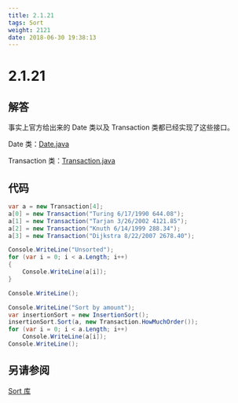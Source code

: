 ```yaml
---
title: 2.1.21
tags: Sort
weight: 2121
date: 2018-06-30 19:38:13
---
```


# 2.1.21


## 解答

事实上官方给出来的 Date 类以及 Transaction 类都已经实现了这些接口。

Date 类：[Date.java](https://algs4.cs.princeton.edu/12oop/Date.java.html) 

Transaction 类：[Transaction.java](https://algs4.cs.princeton.edu/12oop/Transaction.java.html)

## 代码

```csharp
var a = new Transaction[4];
a[0] = new Transaction("Turing 6/17/1990 644.08");
a[1] = new Transaction("Tarjan 3/26/2002 4121.85");
a[2] = new Transaction("Knuth 6/14/1999 288.34");
a[3] = new Transaction("Dijkstra 8/22/2007 2678.40");

Console.WriteLine("Unsorted");
for (var i = 0; i < a.Length; i++)
{
    Console.WriteLine(a[i]);
}

Console.WriteLine();

Console.WriteLine("Sort by amount");
var insertionSort = new InsertionSort();
insertionSort.Sort(a, new Transaction.HowMuchOrder());
for (var i = 0; i < a.Length; i++)
    Console.WriteLine(a[i]);
Console.WriteLine();
```

## 另请参阅

[Sort 库](https://github.com/ikesnowy/Algorithms-4th-Edition-in-Csharp/tree/master/2%20Sorting/2.1/Sort)
